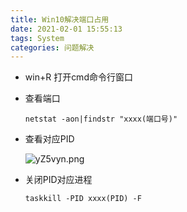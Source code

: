 ```yaml
---
title: Win10解决端口占用
date: 2021-02-01 15:55:13
tags: System
categories: 问题解决
---
```


* win+R 打开cmd命令行窗口

* 查看端口

  ```
  netstat -aon|findstr "xxxx(端口号)"
  ```

* 查看对应PID

  ![yZ5vyn.png](https://cdn.jsdelivr.net/gh/Rayucan/imageCloud/data/20210209161002.png)

* 关闭PID对应进程

  ```
  taskkill -PID xxxx(PID) -F
  ```

